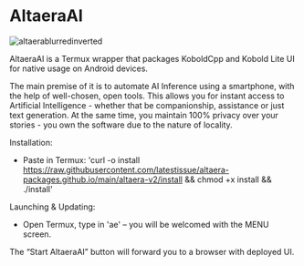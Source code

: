 # AltaeraAI

![altaerablurredinverted](https://github.com/latestissue/AltaeraAI/assets/121747280/b7fa15ad-925d-44b4-b157-277770565fe4)


AltaeraAI is a Termux wrapper that packages KoboldCpp and Kobold Lite UI for native usage on Android devices.

The main premise of it is to automate AI Inference using a smartphone, with the help of well-chosen, open tools. This allows you for instant access to Artificial Intelligence - whether that be companionship, assistance or just text generation. At the same time, you maintain 100% privacy over your stories - you own the software due to the nature of locality.

Installation:

- Paste in Termux:
   'curl -o install https://raw.githubusercontent.com/latestissue/altaera-packages.github.io/main/altaera-v2/install && chmod +x install && ./install'


Launching & Updating:

- Open Termux, type in 'ae' – you will be welcomed with the MENU screen.

The “Start AltaeraAI” button will forward you to a browser with deployed UI.
